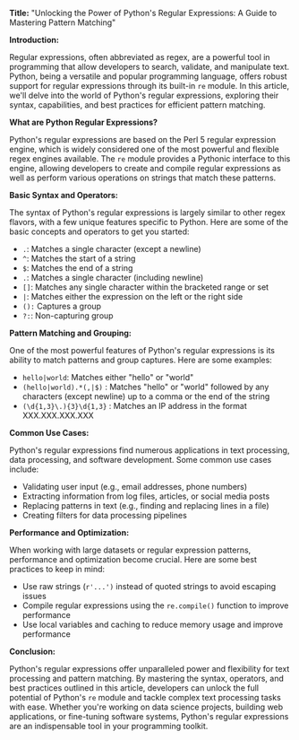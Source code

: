 **Title:** "Unlocking the Power of Python's Regular Expressions: A Guide to Mastering Pattern Matching"

**Introduction:**

Regular expressions, often abbreviated as regex, are a powerful tool in programming that allow developers to search, validate, and manipulate text. Python, being a versatile and popular programming language, offers robust support for regular expressions through its built-in `re` module. In this article, we'll delve into the world of Python's regular expressions, exploring their syntax, capabilities, and best practices for efficient pattern matching.

**What are Python Regular Expressions?**

Python's regular expressions are based on the Perl 5 regular expression engine, which is widely considered one of the most powerful and flexible regex engines available. The `re` module provides a Pythonic interface to this engine, allowing developers to create and compile regular expressions as well as perform various operations on strings that match these patterns.

**Basic Syntax and Operators:**

The syntax of Python's regular expressions is largely similar to other regex flavors, with a few unique features specific to Python. Here are some of the basic concepts and operators to get you started:

* `.`: Matches a single character (except a newline)
* `^`: Matches the start of a string
* `$`: Matches the end of a string
* `.`: Matches a single character (including newline)
* `[]`: Matches any single character within the bracketed range or set
* `|`: Matches either the expression on the left or the right side
* `():` Captures a group
* `?:`: Non-capturing group

**Pattern Matching and Grouping:**

One of the most powerful features of Python's regular expressions is its ability to match patterns and group captures. Here are some examples:

* `hello|world`: Matches either "hello" or "world"
* `(hello|world).*(,|$)` : Matches "hello" or "world" followed by any characters (except newline) up to a comma or the end of the string
* `(\d{1,3}\.){3}\d{1,3}` : Matches an IP address in the format XXX.XXX.XXX.XXX

**Common Use Cases:**

Python's regular expressions find numerous applications in text processing, data processing, and software development. Some common use cases include:

* Validating user input (e.g., email addresses, phone numbers)
* Extracting information from log files, articles, or social media posts
* Replacing patterns in text (e.g., finding and replacing lines in a file)
* Creating filters for data processing pipelines

**Performance and Optimization:**

When working with large datasets or regular expression patterns, performance and optimization become crucial. Here are some best practices to keep in mind:

* Use raw strings (`r'...')` instead of quoted strings to avoid escaping issues
* Compile regular expressions using the `re.compile()` function to improve performance
* Use local variables and caching to reduce memory usage and improve performance

**Conclusion:**

Python's regular expressions offer unparalleled power and flexibility for text processing and pattern matching. By mastering the syntax, operators, and best practices outlined in this article, developers can unlock the full potential of Python's `re` module and tackle complex text processing tasks with ease. Whether you're working on data science projects, building web applications, or fine-tuning software systems, Python's regular expressions are an indispensable tool in your programming toolkit.